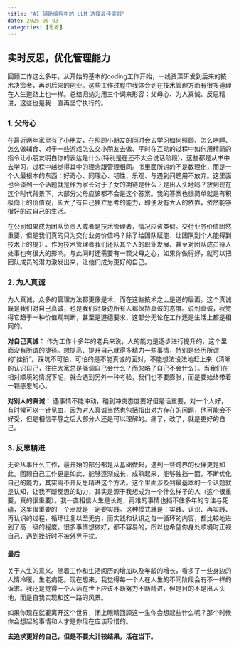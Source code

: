 ```yaml
---
title: "AI 辅助编程中的 LLM 选择最佳实践"
date: 2025-05-03
categories: [思考]
---
```

## 实时反思，优化管理能力

回顾工作这么多年，从开始的基本的coding工作开始，一线资深研发到后来的技术决策者，再到后来的创业。这些工作过程中我体会到在技术管理方面有很多道理在人生道路上也一样。总结归纳为用三个词来形容：父母心、为人真诚、反思精进，这些也是我一直再坚守执行的。


### 1. 父母心
在最近两年家里有了小朋友，在照顾小朋友的同时会去学习如何照顾、怎么哄睡、怎么做辅食、对于一些游戏怎么交小朋友去做、平时在互动的过程中如何用精简的指令让小朋友明白你的表达是什么(特别是在还不太会说话阶段)，这些都是从书中去学习，过程中越觉得其中的理念跟管理相同。书里面所讲的不是数理化，而是一个人最根本的东西：好奇心、同理心、韧性、乐观、与遇到问题用不放弃。这里面也会谈到一个话题就是作为家长对于子女的期待是什么？是出人头地吗？放到现在这个时代背景下，大部分父母应该都不会是这个答案。我的答案也很简单就是有积极向上的价值观，长大了有自己独立思考的能力，即便没有大人的依靠，依然能够很好的过自己的生活。

在公司如果成为团队负责人或者是技术管理者，情况应该类似。交付业务价值固然重要，但是我们真的只为交付业务价值吗？除了给团队赋能、让团队到个人能得到技术上的提升。作为技术管理者我们还队其个人的职业发展、甚至对团队成员待人处事也有很大的影响。与此同时还需要有一颗父母之心，如果你做得好，就可以把团队成员的潜力激发出来，让他们成为更好的自己。

### 2. 为人真诚
为人真诚，众多的管理方法都更像是术，而在这些技术之上是道的层面。这个真诚既是我们对自己真诚，也是我们对身边所有人都保持真诚的态度。说到真诚，我觉得它趋于一种价值观判断，甚至是道德要求，这部分无论在工作还是生活上都是相同的。

**对自己真诚：**
作为工作十多年的老兵来说，人的能力是逐步进行提升的，这个里面没有所谓的捷径。想提高、提升自己就得多精力一些事情，特别是经历所谓的“挫折”。踩坑不可怕，可怕的是不能真诚的面对，不能想法设法地赶上来（清晰的认识自己，往往大家总是强调自己会什么？而忽略了自己不会什么）。当我们在相对顺境的情况下呢，就会遇到另外一种考验，我们也不要膨胀，而是要始终带着一颗感恩的心。

**对别人的真诚：**
遇事情不能冲动，碰到冲突态度要好但是话重要。对一个人好，有时候可以一针见血，因为对人真诚当然也包括指出对方存在的问题，他可能会不好受，但是相信平静之后大部分人还是可以理解的。痛了，改了，就是更好的自己。

### 3. 反思精进
无论从事什么工作，最开始的部分都是从基础做起，遇到一些跨界的伙伴更是如此。回顾自己工作更是如此，能够逐渐成长、成熟起来，能够独挡一面，不断优化自己的能力，其实离不开反思精进这个方法。这个里面涉及到最基本的一个话题就是认知，让我不断反思的动力，其实是源于我想成为一个什么样子的人（这个很重要，真的很重要）。我一直相信人生是长跑，再难的事情也挡不住多年的专注与死磕，这里很重要的一个点就是一定要实践。这种模式就是：实践、认识、再实践、再认识的过程，循环往复以至无穷，而实践和认识之每一循环的内容，都比较地进到了高一级的程度。很多事情想做好，都不容易的，所以也希望你身处顺境时正视自己，遇到挫折时不被外界干扰。


#### 最后

关于人生的意义。随着工作和生活阅历的增加以及年龄的增长，看多了一些身边的人情冷暖，生老病死。现在想来，我觉得每一个人在人生的不同阶段会有不一样的诉求。我还是觉得一个人活在世上应该不断努力不断精进，但是目的不是出人头地，而是自我实现和这一路的风景。

如果你现在就要离开这个世界，闭上眼睛回顾这一生你会想起些什么呢？那个时候你会想起的事情和人才是你现在应该珍惜的。

**去追求更好的自己，但是不要太计较结果，活在当下。**
